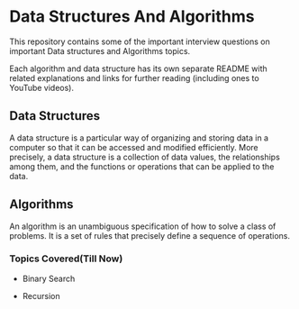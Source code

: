  # Data Structures And Algorithms

This repository contains some of the important interview questions on important Data structures and Algorithms topics.

Each algorithm and data structure has its own separate README with related explanations and links for further reading (including ones to YouTube videos).

## Data Structures

A data structure is a particular way of organizing and storing data in a computer so that it can be accessed and modified efficiently. More precisely, a data structure is a collection of data values, the relationships among them, and the functions or operations that can be applied to the data.

## Algorithms

An algorithm is an unambiguous specification of how to solve a class of problems. It is a set of rules that precisely define a sequence of operations.

### Topics Covered(Till Now)

- Binary Search

- Recursion
